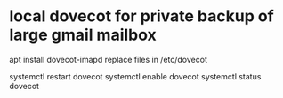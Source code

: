 # local dovecot for private backup of large gmail mailbox

apt install dovecot-imapd
replace files in /etc/dovecot

systemctl restart dovecot
systemctl enable dovecot
systemctl status dovecot

